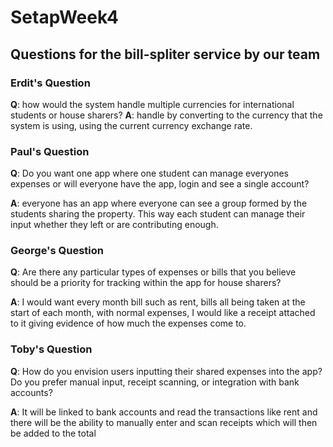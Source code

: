 # SetapWeek4

## Questions for the bill-spliter service by our team

### Erdit's Question
**Q**: how would the system handle multiple currencies for international students or house sharers?
**A**: handle by converting to the currency that the system is using, using the current currency exchange rate.

### Paul's Question
**Q**: Do you want one app where one student can manage everyones expenses or will everyone have the app, login and see a single account?

**A**: everyone has an app where everyone can see a group formed by the students sharing the property. 
This way each student can manage their input whether they left or are contributing enough.

### George's Question
**Q**: Are there any particular types of expenses or bills that you believe should be a priority for tracking within the app for house sharers?

**A**: I would want every month bill such as rent, bills all being taken at the start of each month, with normal expenses, I would like a receipt attached to it giving evidence of how much the expenses come to.

### Toby's Question
**Q**: How do you envision users inputting their shared expenses into the app? Do you prefer manual input, receipt scanning, or integration with bank accounts?

**A**: It will be linked to bank accounts and read the transactions like rent and there will be the ability to manually enter and scan receipts which will then be added to the total
